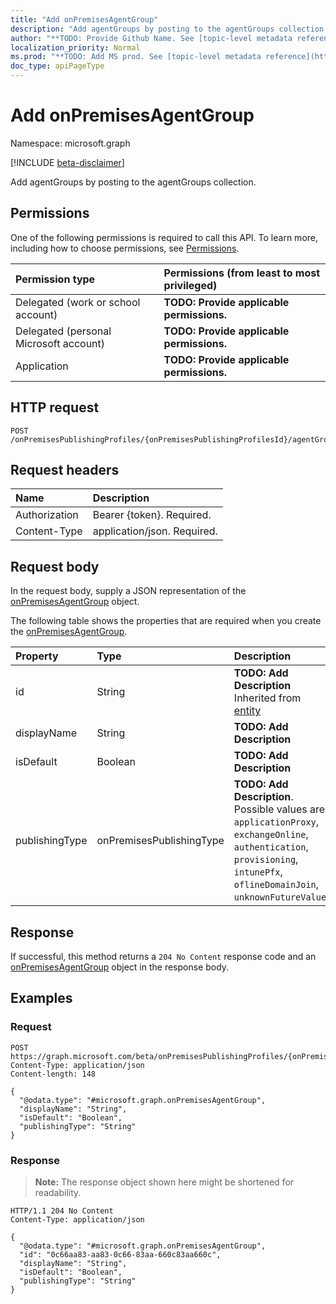 ```yaml
---
title: "Add onPremisesAgentGroup"
description: "Add agentGroups by posting to the agentGroups collection."
author: "**TODO: Provide Github Name. See [topic-level metadata reference](https://msgo.azurewebsites.net/add/document/guidelines/metadata.html#topic-level-metadata)**"
localization_priority: Normal
ms.prod: "**TODO: Add MS prod. See [topic-level metadata reference](https://msgo.azurewebsites.net/add/document/guidelines/metadata.html#topic-level-metadata)**"
doc_type: apiPageType
---
```


# Add onPremisesAgentGroup
Namespace: microsoft.graph

[!INCLUDE [beta-disclaimer](../../includes/beta-disclaimer.md)]

Add agentGroups by posting to the agentGroups collection.

## Permissions
One of the following permissions is required to call this API. To learn more, including how to choose permissions, see [Permissions](/graph/permissions-reference).

|Permission type|Permissions (from least to most privileged)|
|:---|:---|
|Delegated (work or school account)|**TODO: Provide applicable permissions.**|
|Delegated (personal Microsoft account)|**TODO: Provide applicable permissions.**|
|Application|**TODO: Provide applicable permissions.**|

## HTTP request

<!-- {
  "blockType": "ignored"
}
-->
``` http
POST /onPremisesPublishingProfiles/{onPremisesPublishingProfilesId}/agentGroups/{onPremisesAgentGroupId}/publishedResources/{publishedResourceId}/agentGroups/$ref
```

## Request headers
|Name|Description|
|:---|:---|
|Authorization|Bearer {token}. Required.|
|Content-Type|application/json. Required.|

## Request body
In the request body, supply a JSON representation of the [onPremisesAgentGroup](../resources/onpremisesagentgroup.md) object.

The following table shows the properties that are required when you create the [onPremisesAgentGroup](../resources/onpremisesagentgroup.md).

|Property|Type|Description|
|:---|:---|:---|
|id|String|**TODO: Add Description** Inherited from [entity](../resources/entity.md)|
|displayName|String|**TODO: Add Description**|
|isDefault|Boolean|**TODO: Add Description**|
|publishingType|onPremisesPublishingType|**TODO: Add Description**. Possible values are: `applicationProxy`, `exchangeOnline`, `authentication`, `provisioning`, `intunePfx`, `oflineDomainJoin`, `unknownFutureValue`.|



## Response

If successful, this method returns a `204 No Content` response code and an [onPremisesAgentGroup](../resources/onpremisesagentgroup.md) object in the response body.

## Examples

### Request
<!-- {
  "blockType": "request",
  "name": "create_onpremisesagentgroup_from_"
}
-->
``` http
POST https://graph.microsoft.com/beta/onPremisesPublishingProfiles/{onPremisesPublishingProfilesId}/agentGroups/{onPremisesAgentGroupId}/publishedResources/{publishedResourceId}/agentGroups/$ref
Content-Type: application/json
Content-length: 148

{
  "@odata.type": "#microsoft.graph.onPremisesAgentGroup",
  "displayName": "String",
  "isDefault": "Boolean",
  "publishingType": "String"
}
```


### Response
>**Note:** The response object shown here might be shortened for readability.
<!-- {
  "blockType": "response",
  "truncated": true,
  "@odata.type": "microsoft.graph.onPremisesAgentGroup"
}
-->
``` http
HTTP/1.1 204 No Content
Content-Type: application/json

{
  "@odata.type": "#microsoft.graph.onPremisesAgentGroup",
  "id": "0c66aa83-aa83-0c66-83aa-660c83aa660c",
  "displayName": "String",
  "isDefault": "Boolean",
  "publishingType": "String"
}
```

